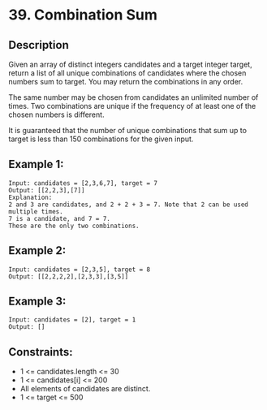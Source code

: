 # 39. Combination Sum

## Description
Given an array of distinct integers candidates and a target integer target, return a list of all unique combinations of candidates where the chosen numbers sum to target. You may return the combinations in any order.

The same number may be chosen from candidates an unlimited number of times. Two combinations are unique if the frequency of at least one of the chosen numbers is different.

It is guaranteed that the number of unique combinations that sum up to target is less than 150 combinations for the given input.

 
## Example 1:
```
Input: candidates = [2,3,6,7], target = 7
Output: [[2,2,3],[7]]
Explanation:
2 and 3 are candidates, and 2 + 2 + 3 = 7. Note that 2 can be used multiple times.
7 is a candidate, and 7 = 7.
These are the only two combinations.
```

## Example 2:
```
Input: candidates = [2,3,5], target = 8
Output: [[2,2,2,2],[2,3,3],[3,5]]
```

## Example 3:
```
Input: candidates = [2], target = 1
Output: []
```

## Constraints:
- 1 <= candidates.length <= 30
- 1 <= candidates[i] <= 200
- All elements of candidates are distinct.
- 1 <= target <= 500